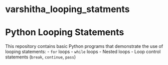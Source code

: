 # varshitha_looping_statments
# Python Looping Statements
This repository contains basic Python programs that demonstrate the use of looping statements:  - `for` loops - `while` loops - Nested loops - Loop control statements (`break`, `continue`, `pass`)  
